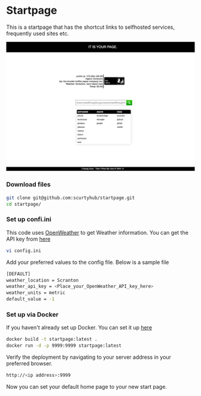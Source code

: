 # Startpage
This is a startpage that has the shortcut links to selfhosted services, frequently used sites etc.

![alt text](static/images/sample.png)

### Download files
```sh
git clone git@github.com:scurtyhub/startpage.git
cd startpage/
```

### Set up confi.ini
This code uses [OpenWeather](https://openweathermap.org/) to get Weather information. You can get the API key from [here](https://openweathermap.org/api)

```sh
vi config.ini
```
Add your preferred values to the config file. Below is a sample file
```sh
[DEFAULT]
weather_location = Scranton
weather_api_key = <Place_your_OpenWeather_API_key_here>
weather_units = metric
default_value = -1
```

### Set up via Docker
If you haven't already set up Docker. You can set it up [here](https://docs.docker.com/get-docker/)
```sh
docker build -t startpage:latest .
docker run -d -p 9999:9999 startpage:latest
```
Verify the deployment by navigating to your server address in your preferred browser.
```sh
http://<ip address>:9999
```
Now you can set your default home page to your new start page.